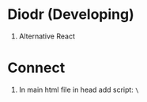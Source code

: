 # Diodr (Developing)
<ol>
  <li>Alternative React</li>
</ol>

# Connect

<ol>
  <li>In main html file in head add script: <code>\<script src="https://diodr.github.io/module/index.js" type="text/javascript" charset="utf-8"\>\</script\></code></li>
  <li>See the wiki for more information on using Diodr</li>
</ol>
